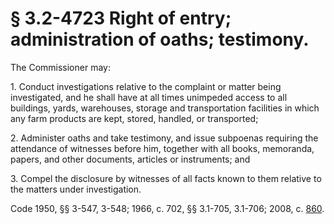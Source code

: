 # § 3.2-4723 Right of entry; administration of oaths; testimony.

<p>The Commissioner may:</p><p>1. Conduct investigations relative to the complaint or matter being investigated, and he shall have at all times unimpeded access to all buildings, yards, warehouses, storage and transportation facilities in which any farm products are kept, stored, handled, or transported;</p><p>2. Administer oaths and take testimony, and issue subpoenas requiring the attendance of witnesses before him, together with all books, memoranda, papers, and other documents, articles or instruments; and</p><p>3. Compel the disclosure by witnesses of all facts known to them relative to the matters under investigation.</p><p>Code 1950, §§ 3-547, 3-548; 1966, c. 702, §§ 3.1-705, 3.1-706; 2008, c. <a href='http://lis.virginia.gov/cgi-bin/legp604.exe?081+ful+CHAP0860'>860</a>.</p>